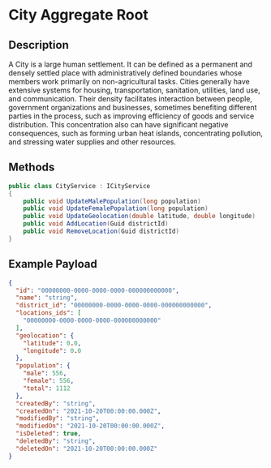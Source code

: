 # City Aggregate Root

## Description
A City is a large human settlement. It can be defined as a permanent and densely settled place with administratively defined boundaries whose members work primarily on non-agricultural tasks. Cities generally have extensive systems for housing, transportation, sanitation, utilities, land use, and communication. Their density facilitates interaction between people, government organizations and businesses, sometimes benefiting different parties in the process, such as improving efficiency of goods and service distribution. This concentration also can have significant negative consequences, such as forming urban heat islands, concentrating pollution, and stressing water supplies and other resources.

## Methods
```csharp
public class CityService : ICityService
{
    public void UpdateMalePopulation(long population)
    public void UpdateFemalePopulation(long population)
    public void UpdateGeolocation(double latitude, double longitude)
    public void AddLocation(Guid districtId)
    public void RemoveLocation(Guid districtId)
}
```

## Example Payload

```json
{
  "id": "00000000-0000-0000-0000-000000000000",
  "name": "string",
  "district_id": "00000000-0000-0000-0000-000000000000",
  "locations_ids": [
    "00000000-0000-0000-0000-000000000000"
  ],
  "geolocation": {
    "latitude": 0.0,
    "longitude": 0.0
  },
  "population": {
    "male": 556,
    "female": 556,
    "total": 1112
  },
  "createdBy": "string",
  "createdOn": "2021-10-20T00:00:00.000Z",
  "modifiedBy": "string",
  "modifiedOn": "2021-10-20T00:00:00.000Z",
  "isDeleted": true,
  "deletedBy": "string",
  "deletedOn": "2021-10-20T00:00:00.000Z"
}
```